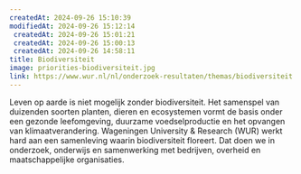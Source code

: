 ```yaml
---
createdAt: 2024-09-26 15:10:39
modifiedAt: 2024-09-26 15:12:14
 createdAt: 2024-09-26 15:01:21
 createdAt: 2024-09-26 15:00:13
 createdAt: 2024-09-26 14:58:11
title: Biodiversiteit
image: priorities-biodiversiteit.jpg
link: https://www.wur.nl/nl/onderzoek-resultaten/themas/biodiversiteit.htm
---
```


Leven op aarde is niet mogelijk zonder biodiversiteit. Het samenspel van duizenden soorten planten, dieren en ecosystemen vormt de basis onder een gezonde leefomgeving, duurzame voedselproductie en het opvangen van klimaatverandering. Wageningen University & Research (WUR) werkt hard aan een samenleving waarin biodiversiteit floreert. Dat doen we in onderzoek, onderwijs en samenwerking met bedrijven, overheid en maatschappelijke organisaties.

